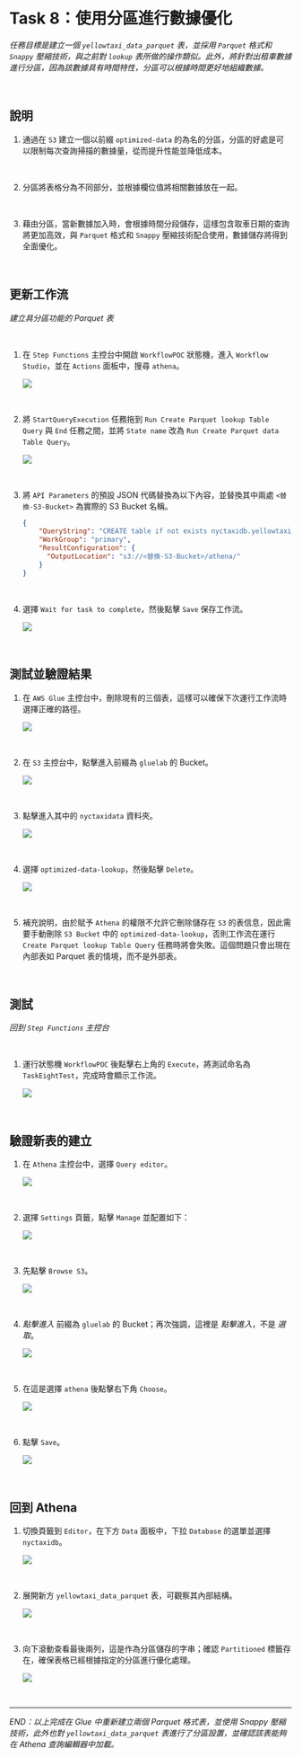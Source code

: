 # Task 8：使用分區進行數據優化

_任務目標是建立一個 `yellowtaxi_data_parquet` 表，並採用 `Parquet` 格式和 `Snappy` 壓縮技術，與之前對 `lookup` 表所做的操作類似。此外，將針對出租車數據進行分區，因為該數據具有時間特性，分區可以根據時間更好地組織數據。_

<br>

## 說明

1. 通過在 `S3` 建立一個以前綴 `optimized-data` 的為名的分區，分區的好處是可以限制每次查詢掃描的數據量，從而提升性能並降低成本。

<br>

2. 分區將表格分為不同部分，並根據欄位值將相關數據放在一起。

<br>

3. 藉由分區，當新數據加入時，會根據時間分段儲存，這樣包含取車日期的查詢將更加高效，與 `Parquet` 格式和 `Snappy` 壓縮技術配合使用，數據儲存將得到全面優化。

<br>

## 更新工作流

_建立具分區功能的 Parquet 表_

<br>

1. 在 `Step Functions` 主控台中開啟 `WorkflowPOC` 狀態機，進入 `Workflow Studio`，並在 `Actions` 面板中，搜尋 `athena`。

    ![](images/img_114.png)

<br>

2. 將 `StartQueryExecution` 任務拖到 `Run Create Parquet lookup Table Query` 與 `End` 任務之間，並將 `State name` 改為 `Run Create Parquet data Table Query`。

    ![](images/img_115.png)

<br>

3. 將 `API Parameters` 的預設 JSON 代碼替換為以下內容，並替換其中兩處 `<替換-S3-Bucket>` 為實際的 S3 Bucket 名稱。

    ```json
    {
        "QueryString": "CREATE table if not exists nyctaxidb.yellowtaxi_data_parquet WITH (format='PARQUET',parquet_compression='SNAPPY',partitioned_by=array['pickup_year','pickup_month'],external_location = 's3://<替換-S3-Bucket>/nyctaxidata/optimized-data/') AS SELECT vendorid,tpep_pickup_datetime,tpep_dropoff_datetime,passenger_count,trip_distance,ratecodeid,store_and_fwd_flag,pulocationid,dolocationid,fare_amount,extra,mta_tax,tip_amount,tolls_amount,improvement_surcharge,total_amount,congestion_surcharge,payment_type,substr(\"tpep_pickup_datetime\",1,4) pickup_year, substr(\"tpep_pickup_datetime\",6,2) AS pickup_month FROM nyctaxidb.yellowtaxi_data_csv where substr(\"tpep_pickup_datetime\",1,4) = '2020' and substr(\"tpep_pickup_datetime\",6,2) = '01'",
        "WorkGroup": "primary",
        "ResultConfiguration": {
          "OutputLocation": "s3://<替換-S3-Bucket>/athena/"
        }
    }
    ```

<br>

4. 選擇 `Wait for task to complete`，然後點擊 `Save` 保存工作流。

    ![](images/img_116.png)

<br>

## 測試並驗證結果

1. 在 `AWS Glue` 主控台中，刪除現有的三個表，這樣可以確保下次運行工作流時選擇正確的路徑。

    ![](images/img_117.png)

<br>

2. 在 `S3` 主控台中，點擊進入前綴為 `gluelab` 的 Bucket。

    ![](images/img_118.png)

<br>

3. 點擊進入其中的 `nyctaxidata` 資料夾。

    ![](images/img_119.png)

<br>

4. 選擇 `optimized-data-lookup`，然後點擊 `Delete`。

    ![](images/img_120.png)

<br>

5. 補充說明，由於賦予 `Athena` 的權限不允許它刪除儲存在 `S3` 的表信息，因此需要手動刪除 `S3 Bucket` 中的 `optimized-data-lookup`，否則工作流在運行 `Create Parquet lookup Table Query` 任務時將會失敗。這個問題只會出現在內部表如 Parquet 表的情境，而不是外部表。

<br>

## 測試

_回到 `Step Functions` 主控台_

<br>

1. 運行狀態機 `WorkflowPOC` 後點擊右上角的 `Execute`，將測試命名為 `TaskEightTest`，完成時會顯示工作流。

    ![](images/img_121.png)

<br>

## 驗證新表的建立

1. 在 `Athena` 主控台中，選擇 `Query editor`。

    ![](images/img_122.png)

<br>

2. 選擇 `Settings` 頁籤，點擊 `Manage` 並配置如下：

    ![](images/img_123.png)

<br>

3. 先點擊 `Browse S3`。

    ![](images/img_124.png)

<br>

4. _點擊進入_ 前綴為 `gluelab` 的 Bucket；再次強調，這裡是 _點擊進入_，不是 _選取_。

    ![](images/img_125.png)

<br>

5. 在這是選擇 `athena` 後點擊右下角 `Choose`。

    ![](images/img_126.png)

<br>

6. 點擊 `Save`。

    ![](images/img_127.png)

<br>

## 回到 Athena

1. 切換頁籤到 `Editor`，在下方 `Data` 面板中，下拉 `Database` 的選單並選擇 `nyctaxidb`。

    ![](images/img_128.png)

<br>

2. 展開新方 `yellowtaxi_data_parquet` 表，可觀察其內部結構。

    ![](images/img_129.png)

<br>

3. 向下滾動查看最後兩列，這是作為分區儲存的字串；確認 `Partitioned` 標籤存在，確保表格已經根據指定的分區進行優化處理。

    ![](images/img_130.png)

<br>

___

_END：以上完成在 Glue 中重新建立兩個 Parquet 格式表，並使用 Snappy 壓縮技術，此外也對 `yellowtaxi_data_parquet` 表進行了分區設置，並確認該表能夠在 Athena 查詢編輯器中加載。_